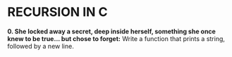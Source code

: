 # RECURSION IN C
**0. She locked away a secret, deep inside herself, something she once knew to be true... but chose to forget:** Write a function that prints a string, followed by a new line.

